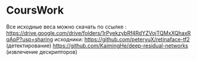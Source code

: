 # CoursWork

Все исходные веса можно скачать по ссылке :
https://drive.google.com/drive/folders/1rPyekzybRf4RdYZVojTQMxXQhaxRqApP?usp=sharing
исходники:
https://github.com/peteryuX/retinaface-tf2 (детектирование)
https://github.com/KaimingHe/deep-residual-networks (извлечение дескрипторов)

